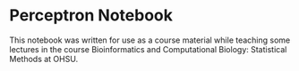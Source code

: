 # Perceptron  Notebook

This  notebook  was written for  use as a course material while teaching some lectures in the course Bioinformatics and Computational Biology: Statistical Methods at OHSU. 
